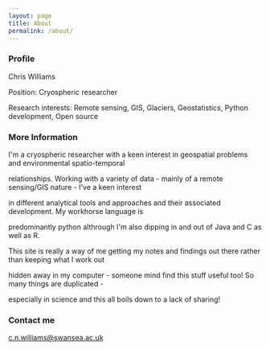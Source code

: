```yaml
---
layout: page
title: About
permalink: /about/
---
```


### Profile

Chris Williams

Position: Cryospheric researcher

Research interests: Remote sensing, GIS, Glaciers, Geostatistics, Python development, Open source

### More Information

I'm a cryospheric researcher with a keen interest in geospatial problems and environmental spatio-temporal 

relationships. Working with a variety of data - mainly of a remote sensing/GIS nature - I've a keen interest

in different analytical tools and approaches and their associated development. My workhorse language is 

predominantly python althrough I'm also dipping in and out of Java and C as well as R. 

This site is really a way of me getting my notes and findings out there rather than keeping what I work out 

hidden away in my computer - someone mind find this stuff useful too! So many things are duplicated - 

especially in science and this all boils down to a lack of sharing!

### Contact me

[c.n.williams@swansea.ac.uk](mailto:c.n.williams@swansea.ac.uk)
